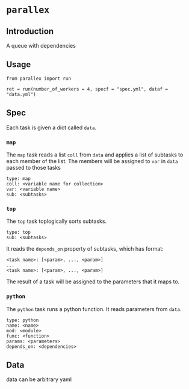# `parallex`
## Introduction
A queue with dependencies

## Usage

```
from parallex import run

ret = run(number_of_workers = 4, specf = "spec.yml", dataf = "data.yml")
```

## Spec
Each task is given a dict called `data`.

### `map`
The `map` task reads a list `coll` from `data` and applies a list of subtasks to each member of the list. The members will be assigned to `var` in `data` passed to those tasks

```
type: map
coll: <variable name for collection>
var: <variable name>
sub: <subtasks>
```

### `top`

The `top` task toplogically sorts subtasks. 

```
type: top
sub: <subtasks>
```

It reads the `depends_on` property of subtasks, which has format:

```
<task name>: [<param>, ..., <param>]
...
<task name>: [<param>, ..., <param>]
```
The result of a task will be assigned to the parameters that it maps to.

### `python`

The `python` task runs a python function. It reads parameters from `data`.
```
type: python
name: <name>
mod: <module>
func: <function>
params: <parameters>
depends_on: <dependencies>
```


## Data

data can be arbitrary yaml

